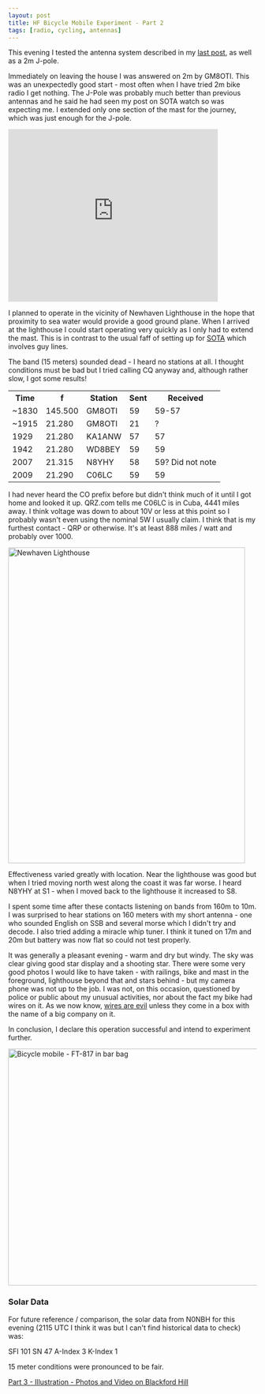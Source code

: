 ```yaml
---
layout: post
title: HF Bicycle Mobile Experiment - Part 2
tags: [radio, cycling, antennas]
---
```


This evening I tested the antenna system described in my <a
rel="prev" href="/blog/2011/03/19/HF-Bicycle-Mobile-Experiment-Part-1.html">last
post</a>, as well as a 2m J-pole.

Immediately on leaving the house I was answered on 2m by GM8OTI. This
was an unexpectedly good start - most often when I have tried 2m bike
radio I get nothing. The J-Pole was probably much better than previous
antennas and he said he had seen my post on SOTA watch so was
expecting me. I extended only one section of the mast for the journey,
which was just enough for the J-pole.


<iframe style="" width="425" height="350" frameborder="0"
scrolling="no" marginheight="0" marginwidth="0"
src="http://maps.google.co.uk/maps?f=q&amp;source=s_q&amp;hl=en&amp;geocode=&amp;q=&amp;sll=55.982293,-3.196529&amp;sspn=0.000407,0.00121&amp;gl=uk&amp;ie=UTF8&amp;t=h&amp;ll=55.982313,-3.196528&amp;spn=0.000263,0.00057&amp;z=20&amp;output=embed"></iframe>

I planned to operate in the vicinity of Newhaven Lighthouse in the
hope that proximity to sea water would provide a good ground
plane. When I arrived at the lighthouse I could start operating very
quickly as I only had to extend the mast. This is in contrast to the
usual faff of setting up for <a href="/sota">SOTA</a> which involves guy lines.

The band (15 meters) sounded dead - I heard no stations at all. I
thought conditions must be bad but I tried calling CQ anyway and,
although rather slow, I got some results!

<table>
<tr><th>Time</th> <th>f</th> <th>Station</th><th>Sent</th> <th>Received</th></tr>
<tr><td>~1830</td> <td>145.500</td> <td>GM8OTI</td> <td>59</td> <td>59-57</td></tr>
<tr><td>~1915</td> <td>21.280</td>  <td>GM8OTI</td> <td>21</td> <td>?</td></tr>
<tr><td>1929</td>  <td>21.280</td>  <td>KA1ANW</td> <td>57</td> <td>57</td> </tr>
<tr><td>1942</td>  <td>21.280</td>  <td>WD8BEY</td> <td>59</td> <td>59</td></tr>
<tr><td>2007</td>  <td>21.315</td>  <td>N8YHY</td>  <td>58</td> <td>59? Did not note</td></tr>
<tr><td>2009</td>  <td>21.290</td>  <td>C06LC</td>  <td>59</td> <td>59</td></tr>
</table>

I had never heard the CO prefix before but didn't think much of it
until I got home and looked it up. QRZ.com tells me C06LC is in Cuba,
4441 miles away. I think voltage was down to about 10V or less at this
point so I probably wasn't even using the nominal 5W I usually
claim. I think that is my furthest contact - QRP or otherwise. It's at
least 888 miles / watt and probably over 1000.

<img class="centre"
src="https://farm6.static.flickr.com/5016/5548844826_fa0f65df1a_z.jpg"
width="480" height="640" alt="Newhaven Lighthouse" title="Newhaven
Lighthouse" />

Effectiveness varied greatly with location. Near the lighthouse
was good but when I tried moving north west along the coast it was far
worse. I heard N8YHY at S1 - when I moved back to the lighthouse it
increased to S8.

I spent some time after these contacts listening on bands from 160m to
10m. I was surprised to hear stations on 160 meters with my short
antenna - one who sounded English on SSB and several morse which I
didn't try and decode. I also tried adding a miracle whip tuner. I
think it tuned on 17m and 20m but battery was now flat so could not
test properly.

It was generally a pleasant evening - warm and dry but windy. The sky
was clear giving good star display and a shooting star. There were
some very good photos I would like to have taken - with railings, bike
and mast in the foreground, lighthouse beyond that and stars behind -
but my camera phone was not up to the job. I was not, on this
occasion, questioned by police or public about my unusual activities,
nor about the fact my bike had wires on it. As we now know, <a
href="http://afp.google.com/article/ALeqM5i_pDxEAYSiWgBNlLs8ALAyGID7Lw">wires
are evil</a> unless they come in a box with the name of a big company
on it.

In conclusion, I declare this operation successful and intend to
experiment further.

<div class="centre"> 
<img src="https://farm6.static.flickr.com/5103/5548844604_b085b8452f_z.jpg"
width="640" height="480" alt="Bicycle mobile - FT-817 in bar bag"
title="The clock is on GMT + 1 (local time was GMT)" />
</div>

<h3>Solar Data</h3> For future reference / comparison, the solar data
from N0NBH for this evening (2115 UTC I think it was but I can't find
historical data to check) was:

SFI 101
SN 47
A-Index 3
K-Index 1

15 meter conditions were pronounced to be fair.

<a
rel="next" href="/blog/2011/03/25/HF-Bicycle-Mobile-Experiment-Part-3.html">Part
3 - Illustration - Photos and Video on Blackford Hill</a>